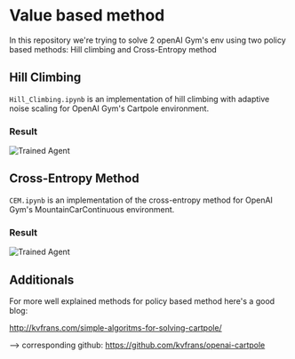 [//]: # (Image References)

[image1]: https://user-images.githubusercontent.com/10624937/42135605-ba0e5f2c-7d12-11e8-9578-86d74e0976f8.gif "Trained Agent"

[image2]: https://user-images.githubusercontent.com/10624937/42135683-dde5c6f0-7d13-11e8-90b1-8770df3e40cf.gif "Trained Agent"
# Value based method

In this repository we're trying to solve 2 openAI Gym's env using two policy based methods: Hill climbing and Cross-Entropy method

## Hill Climbing

`Hill_Climbing.ipynb` is an implementation of hill climbing with adaptive noise scaling for OpenAI Gym's Cartpole environment.

### Result

![Trained Agent][image2]


## Cross-Entropy Method

`CEM.ipynb` is an implementation of the cross-entropy method for OpenAI Gym's MountainCarContinuous environment.

### Result

![Trained Agent][image1]

## Additionals

For more well explained methods for policy based method here's a good blog:

http://kvfrans.com/simple-algoritms-for-solving-cartpole/

--> corresponding github: https://github.com/kvfrans/openai-cartpole


